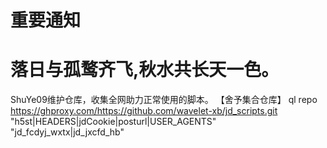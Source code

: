 # 重要通知
# 落日与孤鹜齐飞,秋水共长天一色。
ShuYe09维护仓库，收集全网助力正常使用的脚本。
【舍予集合仓库】 ql repo https://ghproxy.com/https://github.com/wavelet-xb/jd_scripts.git "h5st|HEADERS|jdCookie|posturl|USER_AGENTS" "jd_fcdyj_wxtx|jd_jxcfd_hb"
